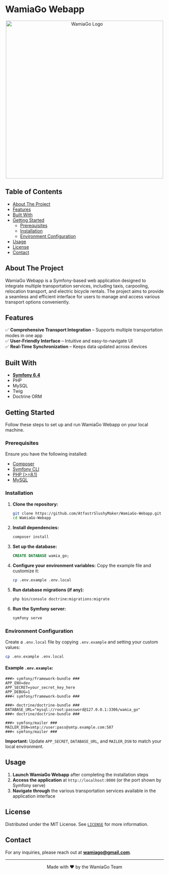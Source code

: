 # WamiaGo Webapp

<div align="center">
  <a href="https://github.com/AtfastrSlushyMaker/WamiaGo-Webapp">
    <img src="https://i.imgur.com/759dC4H.png" alt="WamiaGo Logo" width="500">
  </a>
</div>

## Table of Contents
- [About The Project](#about-the-project)
- [Features](#features)
- [Built With](#built-with)
- [Getting Started](#getting-started)
  - [Prerequisites](#prerequisites)
  - [Installation](#installation)
  - [Environment Configuration](#environment-configuration)
- [Usage](#usage)
- [License](#license)
- [Contact](#contact)

## About The Project

WamiaGo Webapp is a Symfony-based web application designed to integrate multiple transportation services, including taxis, carpooling, relocation transport, and electric bicycle rentals. The project aims to provide a seamless and efficient interface for users to manage and access various transport options conveniently.

## Features

✅ **Comprehensive Transport Integration** – Supports multiple transportation modes in one app  
✅ **User-Friendly Interface** – Intuitive and easy-to-navigate UI  
✅ **Real-Time Synchronization** – Keeps data updated across devices

## Built With

- **[Symfony 6.4](https://symfony.com)**
- PHP
- MySQL
- Twig
- Doctrine ORM

## Getting Started

Follow these steps to set up and run WamiaGo Webapp on your local machine.

### Prerequisites

Ensure you have the following installed:
- [Composer](https://getcomposer.org)
- [Symfony CLI](https://symfony.com/download)
- [PHP (>=8.1)](https://www.php.net/downloads.php)
- [MySQL](https://dev.mysql.com/downloads/)

### Installation

1. **Clone the repository:**
   ```bash
   git clone https://github.com/AtfastrSlushyMaker/WamiaGo-Webapp.git
   cd WamiaGo-Webapp
   ```

2. **Install dependencies:**
   ```bash
   composer install
   ```

3. **Set up the database:**
   ```sql
   CREATE DATABASE wamia_go;
   ```

4. **Configure your environment variables:**
   Copy the example file and customize it:
   ```bash
   cp .env.example .env.local
   ```

5. **Run database migrations (if any):**
   ```bash
   php bin/console doctrine:migrations:migrate
   ```

6. **Run the Symfony server:**
   ```bash
   symfony serve
   ```

### Environment Configuration

Create a `.env.local` file by copying `.env.example` and setting your custom values:

```bash
cp .env.example .env.local
```

#### Example `.env.example`:

```env
###> symfony/framework-bundle ###
APP_ENV=dev
APP_SECRET=your_secret_key_here
APP_DEBUG=1
###< symfony/framework-bundle ###

###> doctrine/doctrine-bundle ###
DATABASE_URL="mysql://root:password@127.0.0.1:3306/wamia_go"
###< doctrine/doctrine-bundle ###

###> symfony/mailer ###
MAILER_DSN=smtp://user:pass@smtp.example.com:587
###< symfony/mailer ###
```

**Important:** Update `APP_SECRET`, `DATABASE_URL`, and `MAILER_DSN` to match your local environment.

## Usage

1. **Launch WamiaGo Webapp** after completing the installation steps
2. **Access the application** at `http://localhost:8000` (or the port shown by Symfony serve)
3. **Navigate through** the various transportation services available in the application interface

## License

Distributed under the MIT License. See [`LICENSE`](./LICENSE) for more information.

## Contact

For any inquiries, please reach out at [**wamiago@gmail.com**](mailto:wamiago@gmail.com).

---

<div align="center">
  Made with ❤️ by the WamiaGo Team
</div>

